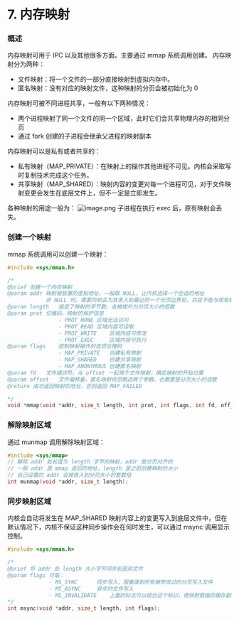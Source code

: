 # 7. 内存映射

### 概述

内存映射可用于 IPC 以及其他很多方面。主要通过 mmap 系统调用创建。 内存映射分为两种：

* 文件映射：将一个文件的一部分直接映射到虚拟内存中。
* 匿名映射：没有对应的映射文件，这种映射的分页会被初始化为 0

内存映射可被不同进程共享，一般有以下两种情况：

* 两个进程映射了同一个文件的同一个区域，此时它们会共享物理内存的相同分页
* 通过 fork 创建的子进程会继承父进程的映射副本

内存映射可以是私有或者共享的：

* 私有映射（MAP\_PRIVATE）：在映射上的操作其他进程不可见。内核会采取写时复制技术完成这个任务。
* 共享映射（MAP\_SHARED）：映射内容的变更对每一个进程可见，对于文件映射变更会发生在底层文件上，但不一定是立即发生。

各种映射的用途一般为： ![image.png](https://cdn.nlark.com/yuque/0/2023/png/29221640/1689154297014-3e72bd7b-346e-43ad-ace5-2c405839cf3b.png#averageHue=%23f1f0f0\&clientId=ua2453854-3fb3-4\&from=paste\&height=138\&id=u447543f0\&originHeight=241\&originWidth=1200\&originalType=binary\&ratio=1.75\&rotation=0\&showTitle=false\&size=59817\&status=done\&style=none\&taskId=u38a67b4a-9bdf-4ed8-9833-63c3268ae10\&title=\&width=685.7142857142857) 子进程在执行 exec 后，原有映射会丢失。

### 创建一个映射

mmap 系统调用可以创建一个映射：

```c
#include <sys/mman.h>

/*
@brief 创建一个内存映射
@param addr	映射被放置的虚拟地址，一般取 NULL，让内核选择一个合适的地址
        	非 NULL 时，需要内核会为其舍入到最近的一个分页边界处，并且不能与现有映射冲突
@param length	指定了映射的字节数，会被提升为分页大小的倍数
@param prot	位掩码，映射的保护信息
            	- PROT_NONE	区域无法访问
                - PROT_READ	区域内容可读取
                - PROT_WRITE	区域内容可修改
                - PROT_EXEC     区域内容可执行
@param flags	控制映射操作的选项位掩码
            	- MAP_PRIVATE	创建私有映射
                - MAP_SHARED	创建共享映射
                - MAP_ANONYMOUS 创建匿名映射
@param fd	文件描述符，与 offset 一起用于文件映射，确定映射的开始位置
@param offset	文件偏移量，匿名映射将忽略这两个参数，也需要是分页大小的倍数
@return 成功返回映射的地址，否则返回 MAP_FAILED

*/
void *mmap(void *addr, size_t length, int prot, int flags, int fd, off_t offset);
```

### 解除映射区域

通过 munmap 调用解除映射区域：

```c
#include <sys/mmap>
// 解除 addr 处长度为 length 字节的映射，addr 是分页对齐的
// 一般 addr 是 mmap 返回的地址，length 是之前创建映射的大小
// 自己设置的 addr 会被舍入到分页大小的整数倍
int munmap(void *addr, size_t length);
```

### 同步映射区域

内核会自动将发生在 MAP\_SHARED 映射内容上的变更写入到底层文件中，但在默认情况下，内核不保证这种同步操作会在何时发生，可以通过 msync 调用显示控制。

```c
#include <sys/mman.h>

/*
@brief 将 addr 处 length 大小字节同步到底层文件
@param flags 可取：
             - MS_SYNC		同步写入，阻塞直到所有被修改过的分页写入文件
             - MS_ASYNC 	异步的文件写入
             - MS_INVALIDATE 	上面的标志可以结合这个标识，使映射数据的缓存副本失效。
*/
int msync(void *addr, size_t length, int flags);
```
